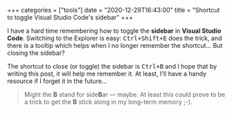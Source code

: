 +++
categories = ["tools"]
date = "2020-12-29T16:43:00"
title = "Shortcut to toggle Visual Studio Code's sidebar"
+++

I have a hard time remembering how to toggle the **sidebar** in **Visual Studio Code**. Switching to the Explorer is easy: <kbd>Ctrl+Shift+E</kbd> does the trick, and there is a tooltip which helps when I no longer remember the shortcut... But closing the sidebar?

The shortcut to close (or toggle) the sidebar is <kbd>Ctrl+B</kbd> and I hope that by writing this post, it will help me remember it. At least, I'll have a handy resource if I forget it in the future...

> Might the **B** stand for side**B**ar &mdash; maybe. At least this could prove to be a trick to get the **B** stick along in my long-term memory ;-).
